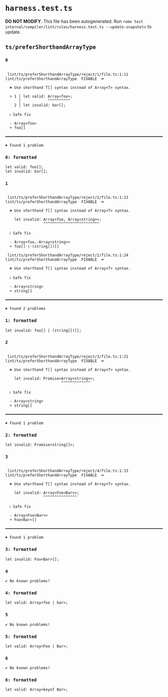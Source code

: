 # `harness.test.ts`

**DO NOT MODIFY**. This file has been autogenerated. Run `rome test internal/compiler/lint/rules/harness.test.ts --update-snapshots` to update.

## `ts/preferShorthandArrayType`

### `0`

```

 lint/ts/preferShorthandArrayType/reject/1/file.ts:1:11 lint/ts/preferShorthandArrayType  FIXABLE  ━

  ✖ Use shorthand T[] syntax instead of Array<T> syntax.

  > 1 │ let valid: Array<foo>;
      │            ^^^^^^^^^^
    2 │ let invalid: bar[];

  ℹ Safe fix

  - Array<foo>
  + foo[]

━━━━━━━━━━━━━━━━━━━━━━━━━━━━━━━━━━━━━━━━━━━━━━━━━━━━━━━━━━━━━━━━━━━━━━━━━━━━━━━━━━━━━━━━━━━━━━━━━━━━

✖ Found 1 problem

```

### `0: formatted`

```
let valid: foo[];
let invalid: bar[];

```

### `1`

```

 lint/ts/preferShorthandArrayType/reject/2/file.ts:1:13 lint/ts/preferShorthandArrayType  FIXABLE  ━

  ✖ Use shorthand T[] syntax instead of Array<T> syntax.

    let invalid: Array<foo, Array<string>>;
                 ^^^^^^^^^^^^^^^^^^^^^^^^^

  ℹ Safe fix

  - Array<foo,·Array<string>>
  + foo[]·|·(string[])[]

 lint/ts/preferShorthandArrayType/reject/2/file.ts:1:24 lint/ts/preferShorthandArrayType  FIXABLE  ━

  ✖ Use shorthand T[] syntax instead of Array<T> syntax.

  ℹ Safe fix

  - Array<string>
  + string[]

━━━━━━━━━━━━━━━━━━━━━━━━━━━━━━━━━━━━━━━━━━━━━━━━━━━━━━━━━━━━━━━━━━━━━━━━━━━━━━━━━━━━━━━━━━━━━━━━━━━━

✖ Found 2 problems

```

### `1: formatted`

```
let invalid: foo[] | (string[])[];

```

### `2`

```

 lint/ts/preferShorthandArrayType/reject/3/file.ts:1:21 lint/ts/preferShorthandArrayType  FIXABLE  ━

  ✖ Use shorthand T[] syntax instead of Array<T> syntax.

    let invalid: Promise<Array<string>>;
                         ^^^^^^^^^^^^^

  ℹ Safe fix

  - Array<string>
  + string[]

━━━━━━━━━━━━━━━━━━━━━━━━━━━━━━━━━━━━━━━━━━━━━━━━━━━━━━━━━━━━━━━━━━━━━━━━━━━━━━━━━━━━━━━━━━━━━━━━━━━━

✖ Found 1 problem

```

### `2: formatted`

```
let invalid: Promise<string[]>;

```

### `3`

```

 lint/ts/preferShorthandArrayType/reject/4/file.ts:1:13 lint/ts/preferShorthandArrayType  FIXABLE  ━

  ✖ Use shorthand T[] syntax instead of Array<T> syntax.

    let invalid: Array<Foo<Bar>>;
                 ^^^^^^^^^^^^^^^

  ℹ Safe fix

  - Array<Foo<Bar>>
  + Foo<Bar>[]

━━━━━━━━━━━━━━━━━━━━━━━━━━━━━━━━━━━━━━━━━━━━━━━━━━━━━━━━━━━━━━━━━━━━━━━━━━━━━━━━━━━━━━━━━━━━━━━━━━━━

✖ Found 1 problem

```

### `3: formatted`

```
let invalid: Foo<Bar>[];

```

### `4`

```
✔ No known problems!

```

### `4: formatted`

```
let valid: Array<foo | bar>;

```

### `5`

```
✔ No known problems!

```

### `5: formatted`

```
let valid: Array<Foo | Bar>;

```

### `6`

```
✔ No known problems!

```

### `6: formatted`

```
let valid: Array<keyof Bar>;

```
